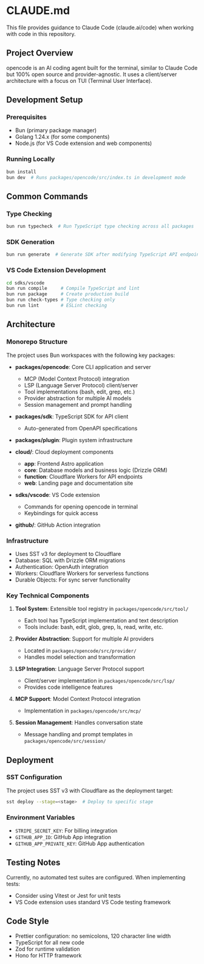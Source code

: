 # CLAUDE.md

This file provides guidance to Claude Code (claude.ai/code) when working with code in this repository.

## Project Overview

opencode is an AI coding agent built for the terminal, similar to Claude Code but 100% open source and provider-agnostic. It uses a client/server architecture with a focus on TUI (Terminal User Interface).

## Development Setup

### Prerequisites
- Bun (primary package manager)
- Golang 1.24.x (for some components)
- Node.js (for VS Code extension and web components)

### Running Locally
```bash
bun install
bun dev  # Runs packages/opencode/src/index.ts in development mode
```

## Common Commands

### Type Checking
```bash
bun run typecheck  # Run TypeScript type checking across all packages
```

### SDK Generation
```bash
bun run generate  # Generate SDK after modifying TypeScript API endpoints
```

### VS Code Extension Development
```bash
cd sdks/vscode
bun run compile     # Compile TypeScript and lint
bun run package     # Create production build
bun run check-types # Type checking only
bun run lint        # ESLint checking
```

## Architecture

### Monorepo Structure
The project uses Bun workspaces with the following key packages:

- **packages/opencode**: Core CLI application and server
  - MCP (Model Context Protocol) integration
  - LSP (Language Server Protocol) client/server
  - Tool implementations (bash, edit, grep, etc.)
  - Provider abstraction for multiple AI models
  - Session management and prompt handling

- **packages/sdk**: TypeScript SDK for API client
  - Auto-generated from OpenAPI specifications

- **packages/plugin**: Plugin system infrastructure

- **cloud/**: Cloud deployment components
  - **app**: Frontend Astro application  
  - **core**: Database models and business logic (Drizzle ORM)
  - **function**: Cloudflare Workers for API endpoints
  - **web**: Landing page and documentation site

- **sdks/vscode**: VS Code extension
  - Commands for opening opencode in terminal
  - Keybindings for quick access

- **github/**: GitHub Action integration

### Infrastructure
- Uses SST v3 for deployment to Cloudflare
- Database: SQL with Drizzle ORM migrations
- Authentication: OpenAuth integration
- Workers: Cloudflare Workers for serverless functions
- Durable Objects: For sync server functionality

### Key Technical Components

1. **Tool System**: Extensible tool registry in `packages/opencode/src/tool/`
   - Each tool has TypeScript implementation and text description
   - Tools include: bash, edit, glob, grep, ls, read, write, etc.

2. **Provider Abstraction**: Support for multiple AI providers
   - Located in `packages/opencode/src/provider/`
   - Handles model selection and transformation

3. **LSP Integration**: Language Server Protocol support
   - Client/server implementation in `packages/opencode/src/lsp/`
   - Provides code intelligence features

4. **MCP Support**: Model Context Protocol integration
   - Implementation in `packages/opencode/src/mcp/`

5. **Session Management**: Handles conversation state
   - Message handling and prompt templates in `packages/opencode/src/session/`

## Deployment

### SST Configuration
The project uses SST v3 with Cloudflare as the deployment target:
```bash
sst deploy --stage=<stage>  # Deploy to specific stage
```

### Environment Variables
- `STRIPE_SECRET_KEY`: For billing integration
- `GITHUB_APP_ID`: GitHub App integration
- `GITHUB_APP_PRIVATE_KEY`: GitHub App authentication

## Testing Notes
Currently, no automated test suites are configured. When implementing tests:
- Consider using Vitest or Jest for unit tests
- VS Code extension uses standard VS Code testing framework

## Code Style
- Prettier configuration: no semicolons, 120 character line width
- TypeScript for all new code
- Zod for runtime validation
- Hono for HTTP framework